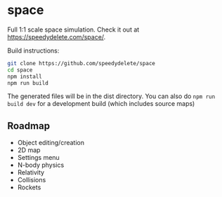 # space
Full 1:1 scale space simulation. Check it out at https://speedydelete.com/space/.

Build instructions:
```bash
git clone https://github.com/speedydelete/space
cd space
npm install
npm run build
```
The generated files will be in the dist directory. You can also do `npm run build dev` for a development build (which includes source maps)

## Roadmap
- Object editing/creation
- 2D map
- Settings menu
- N-body physics
- Relativity
- Collisions
- Rockets
